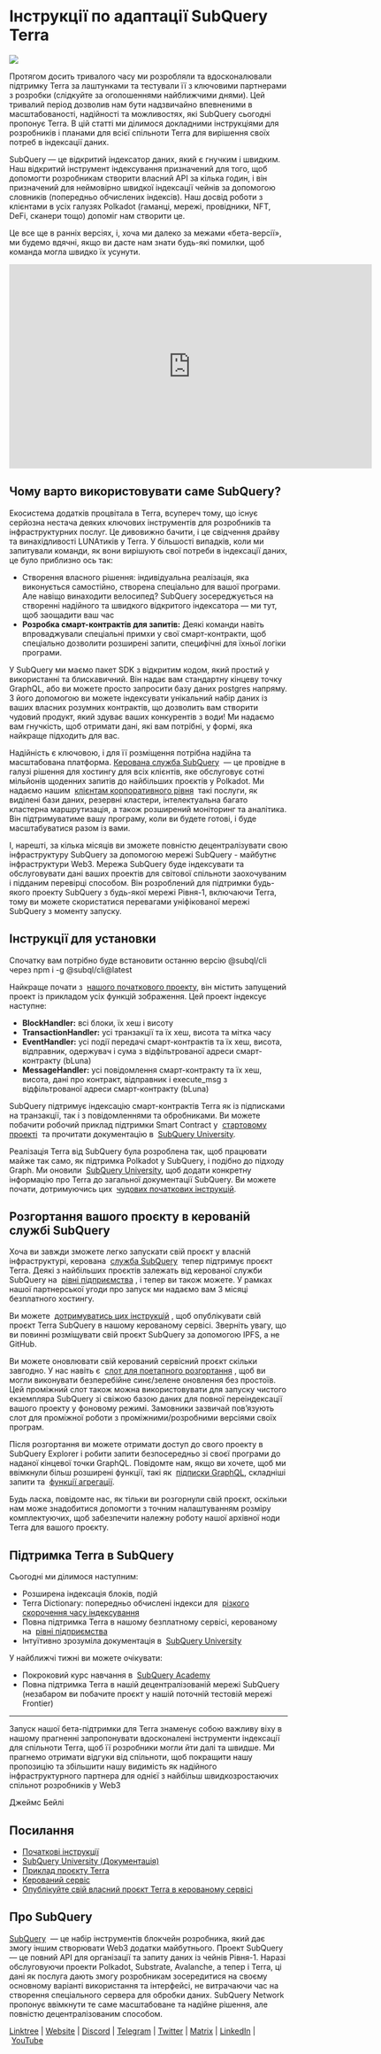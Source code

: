 # Інструкції по адаптації SubQuery Terra

![](https://miro.medium.com/max/1400/1*DiTE9KuzH0xHLojzGWxOuw.png)

Протягом досить тривалого часу ми розробляли та вдосконалювали підтримку Terra за лаштунками та тестували її з ключовими партнерами з розробки (слідкуйте за оголошеннями найближчими днями). Цей тривалий період дозволив нам бути надзвичайно впевненими в масштабованості, надійності та можливостях, які SubQuery сьогодні пропонує Terra. В цій статті ми ділимося докладними інструкціями для розробників і планами для всієї спільноти Terra для вирішення своїх потреб в індексації даних.

SubQuery — це відкритий індексатор даних, який є гнучким і швидким. Наш відкритий інструмент індексування призначений для того, щоб допомогти розробникам створити власний API за кілька годин, і він призначений для неймовірно швидкої індексації чейнів за допомогою словників (попередньо обчислених індексів). Наш досвід роботи з клієнтами в усіх галузях Polkadot (гаманці, мережі, провідники, NFT, DeFi, сканери тощо) допоміг нам створити це.

Це все ще в ранніх версіях, і, хоча ми далеко за межами «бета-версії», ми будемо вдячні, якщо ви дасте нам знати будь-які помилки, щоб команда могла швидко їх усунути.

<iframe width="656" height="369" src="https://www.youtube.com/embed/dS7h3isQCeA" title="YouTube video player" frameborder="0" allow="accelerometer; autoplay; clipboard-write; encrypted-media; gyroscope; picture-in-picture" allowfullscreen></iframe>

## Чому варто використовувати саме SubQuery?

Екосистема додатків процвітала в Terra, всупереч тому, що існує серйозна нестача деяких ключових інструментів для розробників та інфраструктурних послуг. Це дивовижно бачити, і це свідчення драйву та винахідливості LUNAтиків у Terra. У більшості випадків, коли ми запитували команди, як вони вирішують свої потреби в індексації даних, це було приблизно ось так:

- Створення власного рішення: індивідуальна реалізація, яка виконується самостійно, створена спеціально для вашої програми. Але навіщо винаходити велосипед? SubQuery зосереджується на створенні надійного та швидкого відкритого індексатора — ми тут, щоб заощадити ваш час
- **Розробка смарт-контрактів для запитів:** Деякі команди навіть впроваджували спеціальні примхи у свої смарт-контракти, щоб спеціально дозволити розширені запити, специфічні для їхньої логіки програми.

У SubQuery ми маємо пакет SDK з відкритим кодом, який простий у використанні та блискавичний. Він надає вам стандартну кінцеву точку GraphQL, або ви можете просто запросити базу даних postgres напряму. З його допомогою ви можете індексувати унікальний набір даних із ваших власних розумних контрактів, що дозволить вам створити чудовий продукт, який здуває ваших конкурентів з води! Ми надаємо вам гнучкість, щоб отримати дані, які вам потрібні, у формі, яка найкраще підходить для вас.

Надійність є ключовою, і для її розміщення потрібна надійна та масштабована платформа. [Керована служба SubQuery](https://subquery.network/managedservices)  — це провідне в галузі рішення для хостингу для всіх клієнтів, яке обслуговує сотні мільйонів щоденних запитів до найбільших проєктів у Polkadot. Ми надаємо нашим  [клієнтам корпоративного рівня](./20211228-enterprise-hosted.md)  такі послуги, як виділені бази даних, резервні кластери, інтелектуальна багато кластерна маршрутизація, а також розширений моніторинг та аналітика. Він підтримуватиме вашу програму, коли ви будете готові, і буде масштабуватися разом із вами.

І, нарешті, за кілька місяців ви зможете повністю децентралізувати свою інфраструктуру SubQuery за допомогою мережі SubQuery - майбутнє інфраструктури Web3. Мережа SubQuery буде індексувати та обслуговувати дані ваших проектів для світової спільноти заохочуваним і підданим перевірці способом. Він розроблений для підтримки будь-якого проекту SubQuery з будь-якої мережі Рівня-1, включаючи Terra, тому ви можете скористатися перевагами уніфікованої мережі SubQuery з моменту запуску.

## Інструкції для установки

Спочатку вам потрібно буде встановити останню версію @subql/cli через npm i -g @subql/cli@latest

Найкраще почати з  [нашого початкового проекту](https://github.com/subquery/terra-subql-starter), він містить запущений проект із прикладом усіх функцій зображення. Цей проект індексує наступне:

- **BlockHandler:** всі блоки, їх хеш і висоту
- **TransactionHandler:** усі транзакції та їх хеш, висота та мітка часу
- **EventHandler:** усі події передачі смарт-контрактів та їх хеш, висота, відправник, одержувач і сума з відфільтрованої адреси смарт-контракту (bLuna)
- **MessageHandler:** усі повідомлення смарт-контракту та їх хеш, висота, дані про контракт, відправник і execute_msg з відфільтрованої адреси смарт-контракту (bLuna)

SubQuery підтримує індексацію смарт-контрактів Terra як із підписками на транзакції, так і з повідомленнями та обробниками. Ви можете побачити робочий приклад підтримки Smart Contract у  [стартовому проекті](https://github.com/subquery/terra-subql-starter)  та прочитати документацію в  [SubQuery University](http://localhost:8080/build/manifest.html#mapping-handlers-and-filters).

Реалізація Terra від SubQuery була розроблена так, щоб працювати майже так само, як підтримка Polkadot у SubQuery, і подібно до підходу Graph. Ми оновили  [SubQuery University](https://university.subquery.network/), щоб додати конкретну інформацію про Terra до загальної документації SubQuery. Ви можете почати, дотримуючись цих  [чудових початкових інструкцій](http://university.subquery.network/quickstart/quickstart-terra.html).

## Розгортання вашого проєкту в керованій службі SubQuery

Хоча ви завжди зможете легко запускати свій проєкт у власній інфраструктурі, керована  [служба SubQuery](https://subquery.network/managedservices)  тепер підтримує проєкт Terra. Деякі з найбільших проєктів залежать від керованої служби SubQuery на  [рівні підприємства](./20211228-enterprise-hosted.md) , і тепер ви також можете. У рамках нашої партнерської угоди про запуск ми надаємо вам 3 місяці безплатного хостингу.

Ви можете  [дотримуватись цих інструкцій](https://university.subquery.network/run_publish/publish.html) , щоб опублікувати свій проєкт Terra SubQuery в нашому керованому сервісі. Зверніть увагу, що ви повинні розміщувати свій проєкт SubQuery за допомогою IPFS, а не GitHub.

Ви можете оновлювати свій керований сервісний проєкт скільки завгодно. У нас навіть є  [слот для поетапного розгортання](./20210604-Deployment-Slots-are-here-for-SubQuery-Projects.md) , щоб ви могли виконувати безперебійне синє/зелене оновлення без простоїв. Цей проміжний слот також можна використовувати для запуску чистого екземпляра SubQuery зі свіжою базою даних для повної переіндексації вашого проекту у фоновому режимі. Замовники зазвичай пов’язують слот для проміжної роботи з проміжними/розробними версіями своїх програм.

Після розгортання ви можете отримати доступ до свого проекту в SubQuery Explorer і робити запити безпосередньо зі своєї програми до наданої кінцевої точки GraphQL. Повідомте нам, якщо ви хочете, щоб ми ввімкнули більш розширені функції, такі як  [підписки GraphQL](https://university.subquery.network/run_publish/subscription.html), складніші запити та  [функції агрегації](https://university.subquery.network/run_publish/aggregate.html).

Будь ласка, повідомте нас, як тільки ви розгорнули свій проєкт, оскільки нам може знадобитися допомогти з точним налаштуванням розміру комплектуючих, щоб забезпечити належну роботу нашої архівної ноди Terra для вашого проєкту.

## Підтримка Terra в SubQuery

Сьогодні ми ділимося наступним:

-   Розширена індексація блоків, подій
-   Terra Dictionary: попередньо обчислені індекси для  [різкого скорочення часу індексування](./20210630-SubQuery-Just-Got-a-lot-Faster-with-the-Dictionary.md)
-   Повна підтримка Terra в нашому безплатному сервісі, керованому на  [рівні підприємства](./20211228-enterprise-hosted.md) 
-   Інтуїтивно зрозуміла документація в  [SubQuery University](https://university.subquery.network/)

У найближчі тижні ви можете очікувати:

-   Покроковий курс навчання в  [SubQuery Academy](https://blog.subquery.network/blogs/20211018-subquery-launches-the-subquery-academy.html)
-   Повна підтримка Terra в нашій децентралізованій мережі SubQuery (незабаром ви побачите проєкт у нашій поточній тестовій мережі Frontier)

---

Запуск нашої бета-підтримки для Terra знаменує собою важливу віху в нашому прагненні запропонувати вдосконалені інструменти індексації для спільноти Terra, щоб її розробники могли йти далі та швидше. Ми прагнемо отримати відгуки від спільноти, щоб покращити нашу пропозицію та збільшити нашу видимість як надійного інфраструктурного партнера для однієї з найбільш швидкозростаючих спільнот розробників у Web3

Джеймс Бейлі

## Посилання

-   [Початкові інструкції](https://university.subquery.network/quickstart/quickstart-terra.html)
-   [SubQuery University (Документація)](https://university.subquery.network/)
-   [Приклад проєкту Terra](https://github.com/subquery/terra-subql-starter)
-   [Керований сервіс](https://explorer.subquery.network/)
-   [Опублікуйте свій власний проєкт Terra в керованому сервісі](https://project.subquery.network/)

## Про SubQuery

[SubQuery](https://subquery.network/)  — це набір інструментів блокчейн розробника, який дає змогу іншим створювати Web3 додатки майбутнього. Проект SubQuery — це повний API для організації та запиту даних із чейнів Рівня-1. Наразі обслуговуючи проекти Polkadot, Substrate, Avalanche, а тепер і Terra, ці дані як послуга дають змогу розробникам зосередитися на своєму основному варіанті використання та інтерфейсі, не витрачаючи час на створення спеціального сервера для обробки даних. SubQuery Network пропонує ввімкнути те саме масштабоване та надійне рішення, але повністю децентралізованим способом.

​​[Linktree](https://linktr.ee/subquerynetwork) | [Website](https://subquery.network/) | [Discord](https://discord.com/invite/78zg8aBSMG) | [Telegram](https://t.me/subquerynetwork) | [Twitter](https://twitter.com/subquerynetwork) | [Matrix](https://matrix.to/#/#subquery:matrix.org) | [LinkedIn](https://www.linkedin.com/company/subquery) | [YouTube](https://www.youtube.com/channel/UCi1a6NUUjegcLHDFLr7CqLw)
